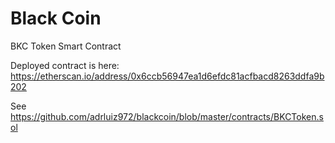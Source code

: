 # Black Coin
BKC Token Smart Contract

Deployed contract is here: https://etherscan.io/address/0x6ccb56947ea1d6efdc81acfbacd8263ddfa9b202

See https://github.com/adrluiz972/blackcoin/blob/master/contracts/BKCToken.sol
